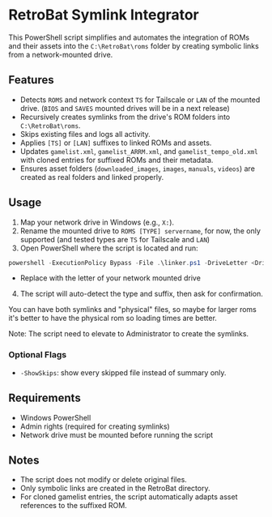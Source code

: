 # RetroBat Symlink Integrator

This PowerShell script simplifies and automates the integration of ROMs and their assets into the `C:\RetroBat\roms` folder by creating symbolic links from a network-mounted drive.

## Features

- Detects `ROMS` and network context `TS` for Tailscale or `LAN` of the mounted drive. (`BIOS` and `SAVES` mounted drives will be in a next release)
- Recursively creates symlinks from the drive's ROM folders into `C:\RetroBat\roms`.
- Skips existing files and logs all activity.
- Applies `[TS]` or `[LAN]` suffixes to linked ROMs and assets.
- Updates `gamelist.xml`, `gamelist_ARRM.xml`, and `gamelist_tempo_old.xml` with cloned entries for suffixed ROMs and their metadata.
- Ensures asset folders (`downloaded_images`, `images`, `manuals`, `videos`) are created as real folders and linked properly.

## Usage

1. Map your network drive in Windows (e.g., `X:`).
2. Rename the mounted drive to `ROMS [TYPE] servername`, for now, the only supported (and tested types are `TS` for Tailscale and `LAN`)
3. Open PowerShell where the script is located and run:

```powershell
powershell -ExecutionPolicy Bypass -File .\linker.ps1 -DriveLetter <DriveLetter>
```

* Replace <DriveLetter> with the letter of your network mounted drive

4. The script will auto-detect the type and suffix, then ask for confirmation.


You can have both symlinks and "physical" files, so maybe for larger roms it's better to have the physical rom so loading times are better.

Note: The script need to elevate to Administrator to create the symlinks.

### Optional Flags

- `-ShowSkips`: show every skipped file instead of summary only.

## Requirements

- Windows PowerShell
- Admin rights (required for creating symlinks)
- Network drive must be mounted before running the script

## Notes

- The script does not modify or delete original files.
- Only symbolic links are created in the RetroBat directory.
- For cloned gamelist entries, the script automatically adapts asset references to the suffixed ROM.

